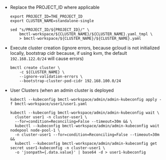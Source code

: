 * Replace the PROJECT_ID where applicable
    ```
    export PROJECT_ID=THE_PROJECT_ID
    export CLUSTER_NAME=standalone-single

    sed "s/PROJECT_ID/${PROJECT_ID}/" \
        bmctl-workspace/${CLUSTER_NAME}/${CLUSTER_NAME}.yaml_tmpl \
        > bmctl-workspace/${CLUSTER_NAME}/${CLUSTER_NAME}.yaml
    ```

* Execute cluster creation (ignore errors, because gcloud is not initialized locally, bootstrap cidr because, if using kvm, the default `192.168.122.0/24` will cause errors)
    ```
    bmctl create cluster \
        -c ${CLUSTER_NAME} \
        --ignore-validation-errors \
        --bootstrap-cluster-pod-cidr 192.168.100.0/24
    ```

* User Clusters (when an admin cluster is deployed

    ```
    kubectl --kubeconfig bmctl-workspace/admin/admin-kubeconfig apply -f bmctl-workspace/user1/user1.yaml
    ```

    ```
    kubectl --kubeconfig bmctl-workspace/admin/admin-kubeconfig wait \
      cluster user1 -n cluster-user1 \
      --for=condition=Reconciling=False --timeout=30m && \
      kubectl --kubeconfig bmctl-workspace/admin/admin-kubeconfig wait nodepool node-pool-1 \
      -n cluster-user1 --for=condition=Reconciling=False --timeout=30m &&
      kubectl --kubeconfig bmctl-workspace/admin/admin-kubeconfig get secret user1-kubeconfig -n cluster-user1 \
      -o 'jsonpath={.data.value}' | base64 -d > user1-kubeconfig
    ```
